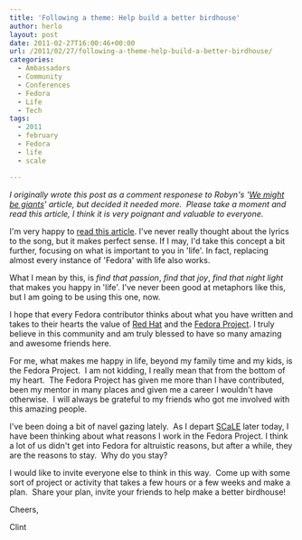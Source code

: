 ```yaml
---
title: 'Following a theme: Help build a better birdhouse'
author: herlo
layout: post
date: 2011-02-27T16:00:46+00:00
url: /2011/02/27/following-a-theme-help-build-a-better-birdhouse/
categories:
  - Ambassadors
  - Community
  - Conferences
  - Fedora
  - Life
  - Tech
tags:
  - 2011
  - february
  - Fedora
  - life
  - scale

---
```

<address>
  I originally wrote this post as a comment responese to Robyn's '<a href="https://wordshack.wordpress.com/2011/02/27/we-might-be-giants/">We might be giants</a>' article, but decided it needed more.  Please take a moment and read this article, I think it is very poignant and valuable to everyone.
</address>

I'm very happy to [read this article][1]. I've never really thought about the lyrics to the song, but it makes perfect sense. If I may, I'd take this concept a bit further, focusing on what is important to you in 'life'. In fact, replacing almost every instance of 'Fedora' with life also works.

What I mean by this, is _find that passion_, _find that joy_, _find that night light_ that makes you happy in 'life'. I've never been good at metaphors like this, but I am going to be using this one, now.

I hope that every Fedora contributor thinks about what you have written and takes to their hearts the value of [Red Hat][2] and the [Fedora Project][3]. I truly believe in this community and am truly blessed to have so many amazing and awesome friends here.

For me, what makes me happy in life, beyond my family time and my kids, is the Fedora Project.  I am not kidding, I really mean that from the bottom of my heart.  The Fedora Project has given me more than I have contributed, been my mentor in many places and given me a career I wouldn't have otherwise.  I will always be grateful to my friends who got me involved with this amazing people.

I've been doing a bit of navel gazing lately.  As I depart [SCaLE][4] later today, I have been thinking about what reasons I work in the Fedora Project. I think a lot of us didn't get into Fedora for altruistic reasons, but after a while, they are the reasons to stay.  Why do you stay?

I would like to invite everyone else to think in this way.  Come up with some sort of project or activity that takes a few hours or a few weeks and make a plan.  Share your plan, invite your friends to help make a better birdhouse!

Cheers,

Clint

 [1]: https://wordshack.wordpress.com/2011/02/27/we-might-be-giants/
 [2]: http://redhat.com
 [3]: http://fedoraproject.org
 [4]: http://socallinuxexpo.com